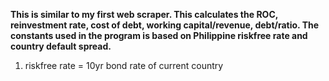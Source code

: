 **This is similar to my first web scraper. This calculates the ROC, reinvestment rate, cost of debt, working capital/revenue, debt/ratio. The constants used in the program
is based on Philippine riskfree rate and country default spread.**

1. riskfree rate = 10yr bond rate of current country
